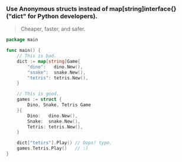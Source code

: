 ### Use Anonymous structs instead of map[string]interface{} ("dict" for Python developers).
> Cheaper, faster, and safer.

```go
package main

func main() {
	// This is bad.
	dict := map[string]Game{
		"dino":   dino.New(),
		"snake":  snake.New(),
		"tetris": tetris.New(),
	}

	// This is good.
	games := struct {
		Dino, Snake, Tetris Game
	}{
		Dino:   dino.New(),
		Snake:  snake.New(),
		Tetris: tetris.New(),
	}

	dict["tetirs"].Play() // Oops! typo.
	games.Tetris.Play()   // :)
}
```
